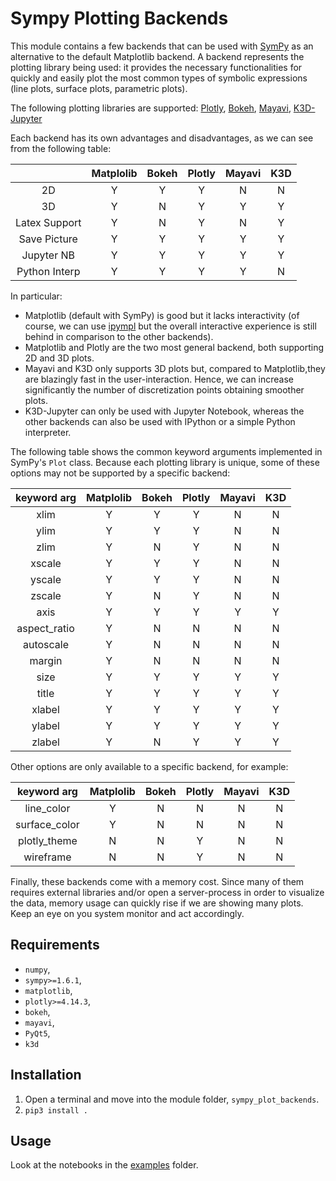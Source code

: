 # Sympy Plotting Backends

This module contains a few backends that can be used with [SymPy](github.com/sympy/sympy) as an alternative to the default Matplotlib backend. A backend represents the plotting library being used: it provides the necessary functionalities for quickly and easily plot the most common types of symbolic expressions (line plots, surface plots, parametric plots).

The following plotting libraries are supported: [Plotly](https://plotly.com/), [Bokeh](https://github.com/bokeh/bokeh), [Mayavi](https://github.com/enthought/mayavi), [K3D-Jupyter](https://github.com/K3D-tools/K3D-jupyter)

Each backend has its own advantages and disadvantages, as we can see from the following table:

|               | Matplolib | Bokeh | Plotly | Mayavi | K3D |
|:-------------:|:---------:|:-----:|:------:|:------:|:---:|
|       2D      |     Y     |   Y   |    Y   |    N   |  N  |
|       3D      |     Y     |   N   |    Y   |    Y   |  Y  |
| Latex Support |     Y     |   N   |    Y   |    N   |  Y  |
| Save Picture  |     Y     |   Y   |    Y   |    Y   |  Y  |
|  Jupyter NB   |     Y     |   Y   |    Y   |    Y   |  Y  |
| Python Interp |     Y     |   Y   |    Y   |    Y   |  N  |

In particular:
* Matplotlib (default with SymPy) is good but it lacks interactivity (of course, we can use [ipympl](https://github.com/matplotlib/ipympl) but the overall interactive experience is still behind in comparison to the other backends).
* Matplotlib and Plotly are the two most general backend, both supporting 2D and 3D plots.
* Mayavi and K3D only supports 3D plots but, compared to Matplotlib,they are blazingly fast in the user-interaction. Hence, we can increase significantly the number of discretization points obtaining smoother plots.
* K3D-Jupyter can only be used with Jupyter Notebook, whereas the other backends can also be used with IPython or a simple Python interpreter.

The following table shows the common keyword arguments implemented in SymPy's `Plot` class. Because each plotting library is unique, some of these options may not be supported by a specific backend:

|  keyword arg  | Matplolib | Bokeh | Plotly | Mayavi | K3D |
|:-------------:|:---------:|:-----:|:------:|:------:|:---:|
|     xlim      |     Y     |   Y   |    Y   |    N   |  N  |
|     ylim      |     Y     |   Y   |    Y   |    N   |  N  |
|     zlim      |     Y     |   N   |    Y   |    N   |  N  |
|    xscale     |     Y     |   Y   |    Y   |    N   |  N  |
|    yscale     |     Y     |   Y   |    Y   |    N   |  N  |
|    zscale     |     Y     |   N   |    Y   |    N   |  N  |
|     axis      |     Y     |   Y   |    Y   |    Y   |  Y  |
| aspect_ratio  |     Y     |   N   |    N   |    N   |  N  |
|   autoscale   |     Y     |   N   |    N   |    N   |  N  |
|    margin     |     Y     |   N   |    N   |    N   |  N  |
|     size      |     Y     |   Y   |    Y   |    Y   |  Y  |
|     title     |     Y     |   Y   |    Y   |    Y   |  Y  |
|    xlabel     |     Y     |   Y   |    Y   |    Y   |  Y  |
|    ylabel     |     Y     |   Y   |    Y   |    Y   |  Y  |
|    zlabel     |     Y     |   N   |    Y   |    Y   |  Y  |

Other options are only available to a specific backend, for example:

|  keyword arg  | Matplolib | Bokeh | Plotly | Mayavi | K3D |
|:-------------:|:---------:|:-----:|:------:|:------:|:---:|
|  line_color   |     Y     |   N   |    N   |    N   |  N  |
| surface_color |     Y     |   N   |    N   |    N   |  N  |
|  plotly_theme |     N     |   N   |    Y   |    N   |  N  |
|   wireframe   |     N     |   N   |    Y   |    N   |  N  |

Finally, these backends come with a memory cost. Since many of them requires external libraries and/or open a server-process in order to visualize the data, memory usage can quickly rise if we are showing many plots. Keep an eye on you system monitor and act accordingly. 

## Requirements

* `numpy`,
* `sympy>=1.6.1`,
* `matplotlib`,
* `plotly>=4.14.3`,
* `bokeh`,
* `mayavi`,
* `PyQt5`,
* `k3d`

## Installation

1. Open a terminal and move into the module folder, `sympy_plot_backends`.
2. `pip3 install .`

## Usage

Look at the notebooks in the [examples](\examples) folder.
